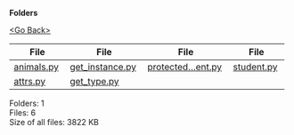 **Folders**

[&lt;Go Back&gt;](../right.html)

<table><thead><tr class="header"><th><strong>File</strong></th><th><strong>File</strong></th><th><strong>File</strong></th><th><strong>File</strong></th></tr></thead><tbody><tr class="odd"><td><a href="animals.py">animals.py</a> </td><td><a href="get_instance.py">get_instance.py</a> </td><td><a href="protected_student.py">protected…ent.py</a> </td><td><a href="student.py">student.py</a> </td></tr><tr class="even"><td><a href="attrs.py">attrs.py</a> </td><td><a href="get_type.py">get_type.py</a> </td><td></td><td></td></tr></tbody></table>

Folders: 1  
Files: 6  
Size of all files: 3822 KB
